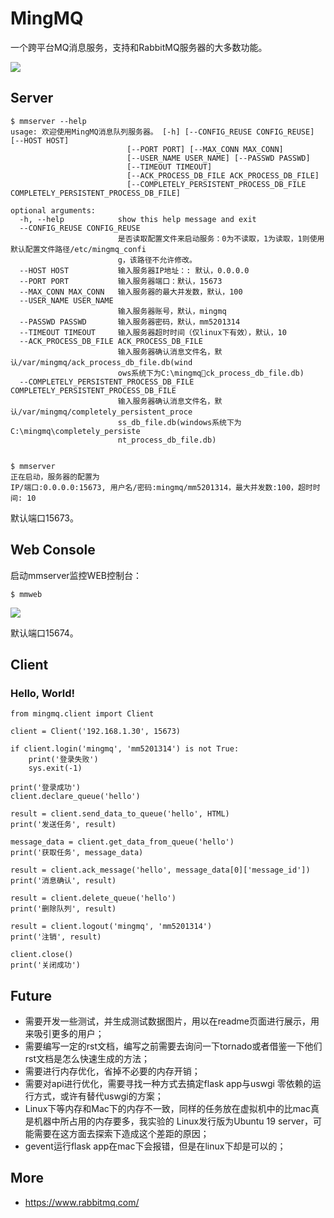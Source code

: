 # MingMQ

一个跨平台MQ消息服务，支持和RabbitMQ服务器的大多数功能。

![](https://github.com/zswj123/MingMQ/blob/master/logo.jpg)

## Server

```
$ mmserver --help
usage: 欢迎使用MingMQ消息队列服务器。 [-h] [--CONFIG_REUSE CONFIG_REUSE] [--HOST HOST]
                          [--PORT PORT] [--MAX_CONN MAX_CONN]
                          [--USER_NAME USER_NAME] [--PASSWD PASSWD]
                          [--TIMEOUT TIMEOUT]
                          [--ACK_PROCESS_DB_FILE ACK_PROCESS_DB_FILE]
                          [--COMPLETELY_PERSISTENT_PROCESS_DB_FILE COMPLETELY_PERSISTENT_PROCESS_DB_FILE]

optional arguments:
  -h, --help            show this help message and exit
  --CONFIG_REUSE CONFIG_REUSE
                        是否读取配置文件来启动服务：0为不读取，1为读取，1则使用默认配置文件路径/etc/mingmq_confi
                        g，该路径不允许修改。
  --HOST HOST           输入服务器IP地址：: 默认，0.0.0.0
  --PORT PORT           输入服务器端口：默认，15673
  --MAX_CONN MAX_CONN   输入服务器的最大并发数，默认，100
  --USER_NAME USER_NAME
                        输入服务器账号，默认，mingmq
  --PASSWD PASSWD       输入服务器密码，默认，mm5201314
  --TIMEOUT TIMEOUT     输入服务器超时时间（仅linux下有效），默认，10
  --ACK_PROCESS_DB_FILE ACK_PROCESS_DB_FILE
                        输入服务器确认消息文件名，默认/var/mingmq/ack_process_db_file.db(wind
                        ows系统下为C:\mingmqck_process_db_file.db)
  --COMPLETELY_PERSISTENT_PROCESS_DB_FILE COMPLETELY_PERSISTENT_PROCESS_DB_FILE
                        输入服务器确认消息文件名，默认/var/mingmq/completely_persistent_proce
                        ss_db_file.db(windows系统下为C:\mingmq\completely_persiste
                        nt_process_db_file.db)


$ mmserver
正在启动，服务器的配置为
IP/端口:0.0.0.0:15673, 用户名/密码:mingmq/mm5201314，最大并发数:100，超时时间: 10

```

默认端口15673。

## Web Console

启动mmserver监控WEB控制台：

```
$ mmweb
```

![](https://github.com/zswj123/MingMQ/blob/master/web_console.png)

默认端口15674。

## Client
### Hello, World!
```
from mingmq.client import Client

client = Client('192.168.1.30', 15673)

if client.login('mingmq', 'mm5201314') is not True:
    print('登录失败')
    sys.exit(-1)

print('登录成功')
client.declare_queue('hello')

result = client.send_data_to_queue('hello', HTML)
print('发送任务', result)

message_data = client.get_data_from_queue('hello')
print('获取任务', message_data)

result = client.ack_message('hello', message_data[0]['message_id'])
print('消息确认', result)

result = client.delete_queue('hello')
print('删除队列', result)

result = client.logout('mingmq', 'mm5201314')
print('注销', result)

client.close()
print('关闭成功')
```

## Future

* 需要开发一些测试，并生成测试数据图片，用以在readme页面进行展示，用来吸引更多的用户；
* 需要编写一定的rst文档，编写之前需要去询问一下tornado或者借鉴一下他们rst文档是怎么快速生成的方法；
* 需要进行内存优化，省掉不必要的内存开销；
* 需要对api进行优化，需要寻找一种方式去搞定flask app与uswgi 零依赖的运行方式，或许有替代uswgi的方案；
* Linux下等内存和Mac下的内存不一致，同样的任务放在虚拟机中的比mac真是机器中所占用的内存要多，我实验的
Linux发行版为Ubuntu 19 server，可能需要在这方面去探索下造成这个差距的原因；
* gevent运行flask app在mac下会报错，但是在linux下却是可以的；

## More

* https://www.rabbitmq.com/